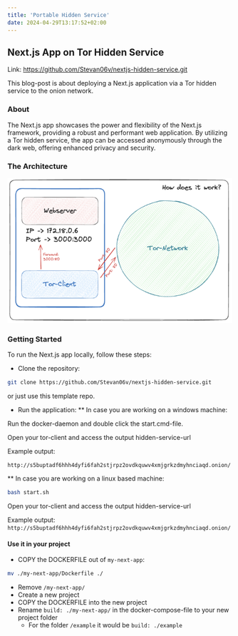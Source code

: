 ```yaml
---
title: 'Portable Hidden Service'
date: 2024-04-29T13:17:52+02:00
---
```


<!--- When running hugo new every site inherits this content :) -->


## Next.js App on Tor Hidden Service

Link: https://github.com/Stevan06v/nextjs-hidden-service.git

This blog-post is about deploying a Next.js application via a Tor hidden service to the onion network.

### About

The Next.js app showcases the power and flexibility of the Next.js framework, providing a robust and performant web application. By utilizing a Tor hidden service, the app can be accessed anonymously through the dark web, offering enhanced privacy and security.

### The Architecture 
![architecture](./img/architecture.png)


### Getting Started

To run the Next.js app locally, follow these steps:

* Clone the repository:

```bash
git clone https://github.com/Stevan06v/nextjs-hidden-service.git
```

or just use this template repo.

* Run the application:
** In case you are working on a windows machine:

Run the docker-daemon and double click the start.cmd-file.

Open your tor-client and access the output hidden-service-url 

Example output: 

```text
http://s5buptadf6hhh4dyfi6fah2stjrpz2ovdkquwv4xmjgrkzdmyhnciaqd.onion/
```

** In case you are working on a linux based machine:

```bash
bash start.sh
```

Open your tor-client and access the output hidden-service-url 

Example output: `http://s5buptadf6hhh4dyfi6fah2stjrpz2ovdkquwv4xmjgrkzdmyhnciaqd.onion/`


#### Use it in your project
* COPY the DOCKERFILE out of `my-next-app`:

```bash
mv ./my-next-app/Dockerfile ./
```

* Remove `/my-next-app/`
* Create a new project 
* COPY the DOCKERFILE into the new project 
* Rename `build: ./my-next-app/` in the docker-compose-file to your new project folder
    * For the folder `/example` it would be  `build: ./example`

